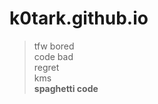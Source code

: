 # k0tark.github.io
>tfw bored </br>
> code bad </br>
> regret </br>
> kms </br>
<b>spaghetti code</b>
